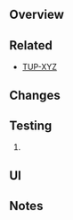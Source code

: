 ## Overview

## Related

- [TUP-XYZ](https://tacc-main.atlassian.net/browse/TUP-XYZ)

## Changes

## Testing

1.

## UI

## Notes

